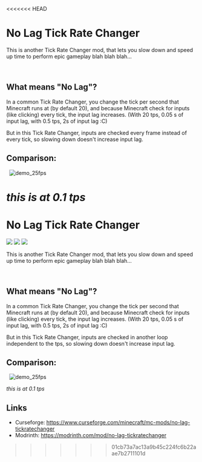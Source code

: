 <<<<<<< HEAD
# No Lag Tick Rate Changer

This is another Tick Rate Changer mod, that lets you slow down and speed up time to perform epic gameplay blah blah blah…

 

## What means "No Lag"?

In a common Tick Rate Changer, you change the tick per second that Minecraft runs at (by default 20), and because Minecraft check for inputs (like clicking) every tick, the input lag increases. (With 20 tps, 0.05 s of input lag, with 0.5 tps, 2s of input lag :C)

But in this Tick Rate Changer, inputs are checked every frame instead of every tick, so slowing down doesn't increase input lag.

## Comparison:
 
![demo_25fps](https://user-images.githubusercontent.com/72220838/137369760-75a2e11e-3a4e-4e54-a492-06f462266b2f.gif)

*this is at 0.1 tps*
 
=======
# No Lag Tick Rate Changer
[![](https://img.shields.io/badge/Modloader-fabric-green)](https://fabricmc.net/)
[![](http://cf.way2muchnoise.eu/534418.svg)](https://www.curseforge.com/minecraft/mc-mods/no-lag-tickratechanger)
[![](http://cf.way2muchnoise.eu/versions/534418.svg)](https://www.curseforge.com/minecraft/mc-mods/no-lag-tickratechanger)

This is another Tick Rate Changer mod, that lets you slow down and speed up time to perform epic gameplay blah blah blah…

 

## What means "No Lag"?

In a common Tick Rate Changer, you change the tick per second that Minecraft runs at (by default 20), and because Minecraft check for inputs (like clicking) every tick, the input lag increases. (With 20 tps, 0.05 s of input lag, with 0.5 tps, 2s of input lag :C)

But in this Tick Rate Changer, inputs are checked in another loop independent to the tps, so slowing down doesn't increase input lag.

## Comparison:
 
![demo_25fps](https://user-images.githubusercontent.com/72220838/137369760-75a2e11e-3a4e-4e54-a492-06f462266b2f.gif)

*this is at 0.1 tps*
 
 ## Links
 - Curseforge: https://www.curseforge.com/minecraft/mc-mods/no-lag-tickratechanger
 - Modrinth: https://modrinth.com/mod/no-lag-tickratechanger
>>>>>>> 01cb73a7ac13a9b45c224fc6b22aae7b2711101d
